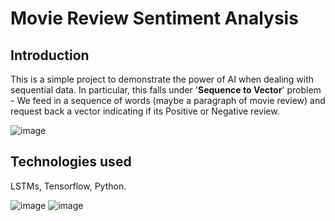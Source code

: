 # Movie Review Sentiment Analysis

## Introduction
This is a simple project to demonstrate the power of AI when dealing with sequential data. In particular, this falls under '**Sequence to Vector**' problem - We feed in a sequence of words (maybe a paragraph of movie review) and request back a vector indicating if its Positive or Negative review.

![image](https://user-images.githubusercontent.com/93938450/166919216-1a81c892-b9f5-4f95-ae1e-e7aeccd21cc2.png)

## Technologies used
LSTMs, Tensorflow, Python.



![image](https://user-images.githubusercontent.com/93938450/166940217-b169a11f-7b61-42ae-8551-d128b13b51ff.png)    ![image](https://user-images.githubusercontent.com/93938450/166940703-7912c949-e259-4558-856f-811c447b4d78.png)


